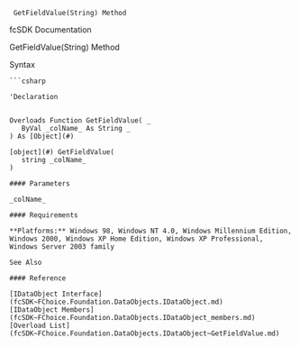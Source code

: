 ﻿     GetFieldValue(String) Method                                                   

fcSDK Documentation

GetFieldValue(String) Method

Syntax

```vbnet
```csharp

'Declaration
 

Overloads Function GetFieldValue( _
   ByVal _colName_ As String _
) As [Object](#)

[object](#) GetFieldValue( 
   string _colName_
)

#### Parameters

_colName_

#### Requirements

**Platforms:** Windows 98, Windows NT 4.0, Windows Millennium Edition, Windows 2000, Windows XP Home Edition, Windows XP Professional, Windows Server 2003 family

See Also

#### Reference

[IDataObject Interface](fcSDK~FChoice.Foundation.DataObjects.IDataObject.md)  
[IDataObject Members](fcSDK~FChoice.Foundation.DataObjects.IDataObject_members.md)  
[Overload List](fcSDK~FChoice.Foundation.DataObjects.IDataObject~GetFieldValue.md)